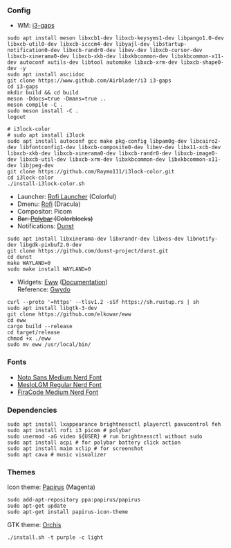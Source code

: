 ### Config
- WM: [i3-gaps](https://www.github.com/Airblader/i3)
```
sudo apt install meson libxcb1-dev libxcb-keysyms1-dev libpango1.0-dev libxcb-util0-dev libxcb-icccm4-dev libyajl-dev libstartup-notification0-dev libxcb-randr0-dev libev-dev libxcb-cursor-dev libxcb-xinerama0-dev libxcb-xkb-dev libxkbcommon-dev libxkbcommon-x11-dev autoconf xutils-dev libtool automake libxcb-xrm-dev libxcb-shape0-dev -y
sudo apt install asciidoc
git clone https://www.github.com/Airblader/i3 i3-gaps
cd i3-gaps
mkdir build && cd build
meson -Ddocs=true -Dmans=true ..
meson compile -C .
sudo meson install -C .
logout
```
```
# i3lock-color
# sudo apt install i3lock
sudo apt install autoconf gcc make pkg-config libpam0g-dev libcairo2-dev libfontconfig1-dev libxcb-composite0-dev libev-dev libx11-xcb-dev libxcb-xkb-dev libxcb-xinerama0-dev libxcb-randr0-dev libxcb-image0-dev libxcb-util-dev libxcb-xrm-dev libxkbcommon-dev libxkbcommon-x11-dev libjpeg-dev
git clone https://github.com/Raymo111/i3lock-color.git
cd i3lock-color
./install-i3lock-color.sh
```
- Launcher: [Rofi Launcher](https://github.com/adi1090x/rofi) (Colorful)
- Dmenu: [Rofi](https://github.com/Murzchnvok/rofi-collection) (Dracula)
- Compositor: Picom
- ~~Bar: [Polybar](https://github.com/adi1090x/polybar-themes) (Colorblocks)~~
- Notifications: [Dunst](https://github.com/dunst-project/dunst)
```
sudo apt install libxinerama-dev libxrandr-dev libxss-dev libnotify-dev libgdk-pixbuf2.0-dev
git clone https://github.com/dunst-project/dunst.git
cd dunst
make WAYLAND=0
sudo make install WAYLAND=0
```
- Widgets: [Eww](https://github.com/elkowar/eww) ([Documentation](https://elkowar.github.io/eww/widgets.html))\
Reference: [Gwydo](https://github.com/Gwyd0/Linuxsetup)
```
curl --proto '=https' --tlsv1.2 -sSf https://sh.rustup.rs | sh
sudo apt install libgtk-3-dev
git clone https://github.com/elkowar/eww
cd eww
cargo build --release
cd target/release
chmod +x ./eww
sudo mv eww /usr/local/bin/
```

### Fonts
- [Noto Sans Medium Nerd Font](https://github.com/ryanoasis/nerd-fonts/blob/master/patched-fonts/Noto/Sans/complete/Noto%20Sans%20Medium%20Nerd%20Font%20Complete.ttf)
- [MesloLGM Regular Nerd Font](https://github.com/ryanoasis/nerd-fonts/blob/master/patched-fonts/Meslo/M/Regular/complete/Meslo%20LG%20M%20Regular%20Nerd%20Font%20Complete.ttf)
- [FiraCode Medium Nerd Font](https://github.com/ryanoasis/nerd-fonts/blob/master/patched-fonts/FiraCode/Medium/complete/Fira%20Code%20Medium%20Nerd%20Font%20Complete.ttf)

### Dependencies
```
sudo apt install lxappearance brightnessctl playerctl pavucontrol feh
sudo apt install rofi i3 picom # polybar
sudo usermod -aG video ${USER} # run brightnessctl without sudo
sudo apt install acpi # for polybar battery click action
sudo apt install maim xclip # for screenshot
sudo apt cava # music visualizer
```

### Themes
Icon theme: [Papirus](https://github.com/PapirusDevelopmentTeam/papirus-icon-theme) (Magenta)
```
sudo add-apt-repository ppa:papirus/papirus
sudo apt-get update
sudo apt-get install papirus-icon-theme
```

GTK theme: [Orchis](https://github.com/vinceliuice/Orchis-theme)
```
./install.sh -t purple -c light
```



